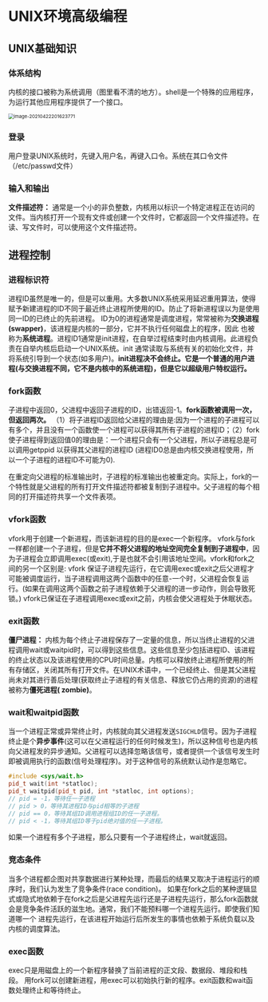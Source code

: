 # UNIX环境高级编程

## UNIX基础知识

### 体系结构

内核的接口被称为系统调用（图里看不清的地方）。shell是一个特殊的应用程序，为运行其他应用程序提供了一个接口。

<img src="C:\Users\sure\AppData\Roaming\Typora\typora-user-images\image-20210422201623771.png" alt="image-20210422201623771" style="zoom:67%;" />

### 登录

用户登录UNIX系统时，先键入用户名，再键入口令。系统在其口令文件（/etc/passwd文件）

### 输入和输出

**文件描述符：**
通常是一个小的非负整数，内核用以标识一个特定进程正在访问的文件。当内核打开一个现有文件或创建一个文件时，它都返回一个文件描述符。在读、写文件时，可以使用这个文件描述符。

## 进程控制

### 进程标识符

进程ID虽然是唯一的，但是可以重用。大多数UNIX系统采用延迟重用算法，使得赋予新建进程的ID不同于最近终止进程所使用的ID。防止了将新进程误以为是使用同一ID的已终止的先前进程。 ID为0的进程通常是调度进程，常常被称为**交换进程(swapper)**，该进程是内核的一部分，它并不执行任何磁盘上的程序，因此
也被称为**系统进程**。进程ID1通常是init进程，在自举过程结束时由内核调用。此进程负责在自举内核后启动一个UNIX系统。init 通常读取与系统有关的初始化文件，并将系统引导到一个状态(如多用户)。**init进程决不会终止。**它是一个普通的用户进程(与交换进程不同，它不是内核中的系统进程)，但是它以**超级用户特权运行。**

### fork函数

子进程中返回0，父进程中返回子进程的ID，出错返回-1。**fork函数被调用一次，但返回两次。**
（1）将子进程ID返回给父进程的理由是:因为一个进程的子进程可以有多个，并且没有一个函数使一个进程可以获得其所有子进程的进程ID；（2）fork 使子进程得到返回值0的理由是：一个进程只会有一个父进程，所以子进程总是可以调用getppid 以获得其父进程的进程ID (进程ID0总是由内核交换进程使用，所以一个子进程的进程ID不可能为0).

在重定向父进程的标准输出时，子进程的标准输出也被重定向。实际上，fork的一个特性就是父进程的所有打开文件描述符都被复制到子进程中。父子进程的每个相同的打开描述符共享一个文件表项。

### vfork函数

vfork用于创建一个新进程，而该新进程的目的是exec一个新程序。
vfork与fork一样都创建一个子进程，但是**它并不将父进程的地址空间完全复制到子进程中**，因为子进程会立即调用exec(或exit),于是也就不会引用该地址空间。vfork和fork之间的另一个区别是: vfork 保证子进程先运行，在它调用exec或exit之后父进程才可能被调度运行，当子进程调用这两个函数中的任意-一个时，父进程会恢复运行。(如果在调用这两个函数之前子进程依赖于父进程的进一步动作，则会导致死锁。) vfork已保证在子进程调用exec或exit之前，内核会使父进程处于休眠状态。

### exit函数

**僵尸进程：**
	内核为每个终止子进程保存了一定量的信息，所以当终止进程的父进程调用wait或waitpid时，可以得到这些信息。这些信息至少包括进程ID、该进程的终止状态以及该进程使用的CPU时间总量。内核可以释放终止进程所使用的所有存储区，关闭其所有打开文件。在UNIX术语中，一个已经终止、但是其父进程尚未对其进行善后处理(获取终止子进程的有关信息、释放它仍占用的资源)的进程被称为**僵死进程( zombie)**。

### wait和waitpid函数

当一个进程正常或异常终止时，内核就向其父进程发送`SIGCHLD`信号。因为子进程终止是个**异步事件**(这可以在父进程运行的任何时候发生)，所以这种信号也是内核向父进程发的异步通知。父进程可以选择忽略该信号，或者提供一个该信号发生时即被调用执行的函数(信号处理程序)。对于这种信号的系统默认动作是忽略它。

```c++
#include <sys/wait.h>
pid_t wait(int *statloc);
pid_t waitpid(pid_t pid, int *statloc, int options);
// pid = -1，等待任一子进程
// pid > 0，等待其进程ID与pid相等的子进程
// pid == 0，等待其组ID调用进程组ID的任一子进程。
// pid < -1，等待其组ID等于pid绝对值的任一子进程。
```

如果一个进程有多个子进程，那么只要有一个子进程终止，wait就返回。

### 竞态条件

当多个进程都企图对共享数据进行某种处理，而最后的结果又取决于进程运行的顺序时，我们认为发生了竞争条件(race condition)。 如果在fork之后的某种逻辑显式或隐式地依赖于在fork之后是父进程先运行还是子进程先运行，那么fork函数就会是竞争条件活跃的滋生地。通常，我们不能预料哪一个进程先运行。即使我们知道哪一个 进程先运行，在该进程开始运行后所发生的事情也依赖于系统负载以及内核的调度算法。

### exec函数

exec只是用磁盘上的一个新程序替换了当前进程的正文段、数据段、堆段和栈段。
用fork可以创建新进程，用exec可以初始执行新的程序。exit函数和wait函数处理终止和等待终止。